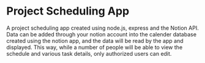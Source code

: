 # Project Scheduling App
A project scheduling app created using node.js, express and the Notion API. Data can be added through your notion account into the calender database created using the notion app, and the data will be read by the app and displayed. This way, while a number of people will be able to view the schedule and various task details, only authorized users can edit.
